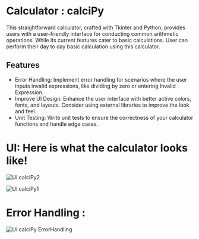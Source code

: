 # Calculator : calciPy

This straightforward calculator, crafted with Tkinter and Python, provides users with a user-friendly interface for conducting common arithmetic operations. While its current features cater to basic calculations. User can perform their day to day basic calculation using this calculator.

## Features

- Error Handling: Implement error handling for scenarios where the user inputs invalid expressions, like dividing by zero or entering Invalid Expression.
- Improve UI Design: Enhance the user interface with better active colors, fonts, and layouts. Consider using external libraries to improve the look and feel.
- Unit Testing: Write unit tests to ensure the correctness of your calculator functions and handle edge cases.


# UI: Here is what the calculator looks like!


![UI calciPy2](https://github.com/mohit-thakur09/calciPy/assets/82665617/c39329e4-e6a5-4972-bb5b-987df5c8d7e0)

![UI calciPy1](https://github.com/mohit-thakur09/calciPy/assets/82665617/fc430a77-82cb-435b-a0ca-1c92b947809c)


# Error Handling : 


![UI calciPy ErrorHandling](https://github.com/mohit-thakur09/calciPy/assets/82665617/a3672a89-8db0-4ffa-b1c9-0192c32f4a0c)
